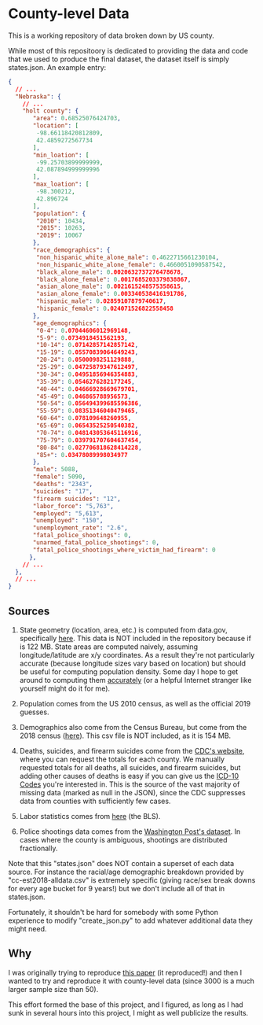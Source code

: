 # County-level Data

This is a working repository of data broken down by US county.

While most of this repositoory is dedicated to providing the data and code that we used to produce the final dataset, the dataset itself is simply states.json.  An example entry:

```JSON
{
  // ...
  "Nebraska": {
    // ...
    "holt county": {
       "area": 0.68525076424703,
       "location": [
        -98.66118420812809,
        42.4859272567734
       ],
       "min_loation": [
        -99.25703899999999,
        42.087894999999996
       ],
       "max_loation": [
        -98.300212,
        42.896724
       ],
       "population": {
        "2010": 10434,
        "2015": 10263,
        "2019": 10067
       },
       "race_demographics": {
        "non_hispanic_white_alone_male": 0.4622715661230104,
        "non_hispanic_white_alone_female": 0.4660051090587542,
        "black_alone_male": 0.0020632737276478678,
        "black_alone_female": 0.0017685203379838867,
        "asian_alone_male": 0.0021615248575358615,
        "asian_alone_female": 0.003340538416191786,
        "hispanic_male": 0.02859107879740617,
        "hispanic_female": 0.024071526822558458
       },
       "age_demographics": {
        "0-4": 0.07044606012969148,
        "5-9": 0.0734918451562193,
        "10-14": 0.07142857142857142,
        "15-19": 0.05570839064649243,
        "20-24": 0.0500098251129888,
        "25-29": 0.04725879347612497,
        "30-34": 0.04951856946354883,
        "35-39": 0.0546276282177245,
        "40-44": 0.04666928669679701,
        "45-49": 0.046865788956573,
        "50-54": 0.056494399685596386,
        "55-59": 0.08351346040479465,
        "60-64": 0.078109648260955,
        "65-69": 0.06543525250540382,
        "70-74": 0.048143053645116916,
        "75-79": 0.039791707604637454,
        "80-84": 0.027706818628414228,
        "85+": 0.03478089998034977
       },
       "male": 5088,
       "female": 5090,
       "deaths": "2343",
       "suicides": "17",
       "firearm suicides": "12",
       "labor_force": "5,763",
       "employed": "5,613",
       "unemployed": "150",
       "unemployment_rate": "2.6",
       "fatal_police_shootings": 0,
       "unarmed_fatal_police_shootings": 0,
       "fatal_police_shootings_where_victim_had_firearm": 0
      },
    // ...
  },
  // ...
}
```

## Sources

1. State geometry (location, area, etc.) is computed from data.gov, specifically [here](https://catalog.data.gov/dataset/tiger-line-shapefile-2017-nation-u-s-current-county-and-equivalent-national-shapefile).  This data is NOT included in the repository because if is 122 MB.  State areas are computed naively, assuming longitude/latitude are x/y coordinates.  As a result they're not particularly accurate (because longitude sizes vary based on location) but should be useful for computing population density.  Some day I hope to get around to computing them [accurately](https://stackoverflow.com/questions/1340223/calculating-area-enclosed-by-arbitrary-polygon-on-earths-surface) (or a helpful Internet stranger like yourself might do it for me).

2. Population comes from the US 2010 census, as well as the official 2019 guesses.

3. Demographics also come from the Census Bureau, but come from the 2018 census ([here](https://www.census.gov/data/tables/time-series/demo/popest/2010s-counties-detail.html#par_textimage_1383669527)).  This csv file is NOT included, as it is 154 MB.

3. Deaths, suicides, and firearm suicides come from the [CDC's website](https://wonder.cdc.gov/cmf-icd10.html), where you can request the totals for each county.  We manually requested totals for all deaths, all suicides, and firearm suicides, but adding other causes of deaths is easy if you can give us the [ICD-10 Codes](https://wonder.cdc.gov/wonder/help/cmf.html#ICD-10%20Codes) you're interested in.  This is the source of the vast majority of missing data (marked as null in the JSON), since the CDC suppresses data from counties with sufficiently few cases. 

4. Labor statistics comes from [here](https://www.bls.gov/lau/#cntyaa) (the BLS).

5. Police shootings data comes from the [Washington Post's dataset](https://github.com/washingtonpost/data-police-shootings).  In cases where the county is ambiguous, shootings are distributed fractionally.

Note that this "states.json" does NOT contain a superset of each data source.  For instance the racial/age demographic breakdown provided by "cc-est2018-alldata.csv" is extremely specific (giving race/sex break downs for every age bucket for 9 years!) but we don't include all of that in states.json.

Fortunately, it shouldn't be hard for somebody with some Python experience to modify "create_json.py" to add whatever additional data they might need.

## Why

I was originally trying to reproduce [this paper](https://www.ncbi.nlm.nih.gov/pmc/articles/PMC6391295/?fbclid=IwAR2Y0h6D-cEWXqk4_dooBX2MgUUrADyEIHN6iQFmbDc1qXf0MYHK3qWbUPo) (it reproduced!) and then I wanted to try and reproduce it with county-level data (since 3000 is a much larger sample size than 50).

This effort formed the base of this project, and I figured, as long as I had sunk in several hours into this project, I might as well publicize the results.

